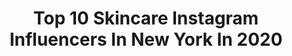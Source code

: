 ---
title: Top 10 Skincare Instagram Influencers In New York In 2020
description: >-
  Find top skincare Instagram influencers in New York in 2020. Most popular hashtags: #newyork #skincare #beauty #nyfw.
platform: Instagram
profiles:
  - username: "eccentric_beauty_"
    fullname: >-
      
    location: "United States"
    followers: 10147
    engagement: 647
    commentsToLikes: 0.157244
    avatar: "https://scontent-lhr8-1.cdninstagram.com/v/t51.2885-19/s320x320/66640730_2295361060559614_243735829225144320_n.jpg?_nc_ht=scontent-lhr8-1.cdninstagram.com&_nc_ohc=n1jMzuQjVDAAX_d2B0S&oh=454b7cdfd02edbcf965d2e31104cead7&oe=5EB92628"
    verified: false
    hashtags: "#mealprep, #lesbianvids, #valentines, #cheers"
  - username: "marie.louwes"
    fullname: >-
      Marie Louwes
    location: "United States"
    followers: 2156
    engagement: 1850
    commentsToLikes: 0.028880
    avatar: "https://scontent-lhr8-1.cdninstagram.com/v/t51.2885-19/s320x320/71555197_2493672677534926_3259098558040637440_n.jpg?_nc_ht=scontent-lhr8-1.cdninstagram.com&_nc_ohc=PVcEYcTxM0cAX8pzoMS&oh=0a1c6eb2348b95d770769984949e2f80&oe=5EB9F1B5"
    verified: false
    hashtags: "#westcoast, #streetart, #festival, #beautyshooting"
  - username: "honeylb"
    fullname: >-
      Melisa Barber
    location: "United States"
    followers: 22529
    engagement: 390
    commentsToLikes: 0.056678
    avatar: "https://scontent-bos3-1.cdninstagram.com/v/t51.2885-19/s320x320/89925642_684210778985091_1345411806985715712_n.jpg?_nc_ht=scontent-bos3-1.cdninstagram.com&_nc_ohc=_iPXFriZ3NYAX9WFiRk&oh=11559b6e4d2ce400c30e7b6dba82c84d&oe=5EB67BC1"
    verified: false
    hashtags: "#la, #endalzheimers, #mindset, #life"
  - username: "pink4passions"
    fullname: >-
      𝐊𝐈𝐌𝐁𝐄𝐑𝐋𝐘🍒
    location: "United States"
    followers: 52468
    engagement: 154
    commentsToLikes: 0.058325
    avatar: "https://scontent-lhr8-1.cdninstagram.com/v/t51.2885-19/s320x320/50938209_403904803712384_8769292830007885824_n.jpg?_nc_ht=scontent-lhr8-1.cdninstagram.com&_nc_ohc=9ZZqfwYdQwIAX_Vb4fv&oh=63ab2fa7977eee1f3998e33501835c68&oe=5EBB0F72"
    verified: false
    hashtags: "#fenty, #abhpalette, #glittereyemakeup, #firstaidbeautyadore"
  - username: "thegloccult"
    fullname: >-
      Nicole
    location: "United States"
    followers: 16107
    engagement: 321
    commentsToLikes: 0.130302
    avatar: "https://scontent-ams4-1.cdninstagram.com/v/t51.2885-19/s320x320/70238217_1089639494707320_1032590930588205056_n.jpg?_nc_ht=scontent-ams4-1.cdninstagram.com&_nc_ohc=VdjZPBhqo-UAX-tTvwf&oh=310f3f21d943cf85706c1eb58d1b2c76&oe=5EB7758E"
    verified: false
    hashtags: "#hopefragrances, #giveaway, #vichyampoules, #vichypartner"
  - username: "diangriesel"
    fullname: >-
      Dian Griesel
    location: "United States"
    followers: 28097
    engagement: 500
    commentsToLikes: 0.123819
    avatar: "https://scontent-ams4-1.cdninstagram.com/v/t51.2885-19/s320x320/21107255_336517763485117_4730957397676261376_n.jpg?_nc_ht=scontent-ams4-1.cdninstagram.com&_nc_ohc=dOYvo2AH9m0AX-BCHRe&oh=5c41b5148b36dad99b901ffe0d13746e&oe=5EBB39C7"
    verified: false
    hashtags: "#naturallightphotography, #behindthescenes, #believeit, #streetfashion"
  - username: "_vanessaosorio"
    fullname: >-
      Vanessa Osorio ❥
    location: "United States"
    followers: 2119
    engagement: 1165
    commentsToLikes: 0.092647
    avatar: "https://scontent-lhr8-1.cdninstagram.com/v/t51.2885-19/s320x320/80721630_609786719785474_1304137463328931840_n.jpg?_nc_ht=scontent-lhr8-1.cdninstagram.com&_nc_ohc=XEAjNggnLacAX9QjIlO&oh=e9920f2dc36f84e2fb99bb30d5130a9a&oe=5EBA3D96"
    verified: false
    hashtags: "#skincare101, #travelphotography, #zaradaily, #fffemales"
  - username: "lindsayluv"
    fullname: >-
      Lindsay Luv
    location: "United States"
    followers: 104711
    engagement: 195
    commentsToLikes: 0.065921
    avatar: "https://scontent-lhr8-1.cdninstagram.com/v/t51.2885-19/s320x320/80889137_456302055259866_870815549955768320_n.jpg?_nc_ht=scontent-lhr8-1.cdninstagram.com&_nc_ohc=h_fQBlMw8FMAX9tGYUh&oh=5277ce201e6dc80e4778f4ece3a4cce7&oe=5EBA7168"
    verified: true
    hashtags: "#babygirl, #californialove, #mommyandme, #plantbased"
  - username: "fashionbymichele"
    fullname: >-
      MICHELE EL KHOURY ميشال الخوري
    location: "United States"
    followers: 163352
    engagement: 147
    commentsToLikes: 0.020382
    avatar: "https://scontent-lhr8-1.cdninstagram.com/v/t51.2885-19/s320x320/83594343_633874847444699_5347410548977827840_n.jpg?_nc_ht=scontent-lhr8-1.cdninstagram.com&_nc_ohc=ZDbXk669KTcAX9Q9g1Q&oh=6133161c84120fd013730defa634f35b&oe=5EB99E31"
    verified: false
    hashtags: "#timessquare, #fbmdiaries, #fashionbymichele, #samsungevent"
  - username: "shotsbystoney"
    fullname: >-
      Shots by Stoney
    location: "United States"
    followers: 2503
    engagement: 1239
    commentsToLikes: 0.094406
    avatar: "https://scontent-lhr8-1.cdninstagram.com/v/t51.2885-19/s320x320/74950202_451696552362840_1134440346231504896_n.jpg?_nc_ht=scontent-lhr8-1.cdninstagram.com&_nc_ohc=f4FtjIhOL7kAX_lneir&oh=da7a69efc7067fc3290f37c281e71db8&oe=5EBCDB05"
    verified: false
    hashtags: "#austinmua, #blackandwhite, #mensskincare, #houstonphotographer"
---